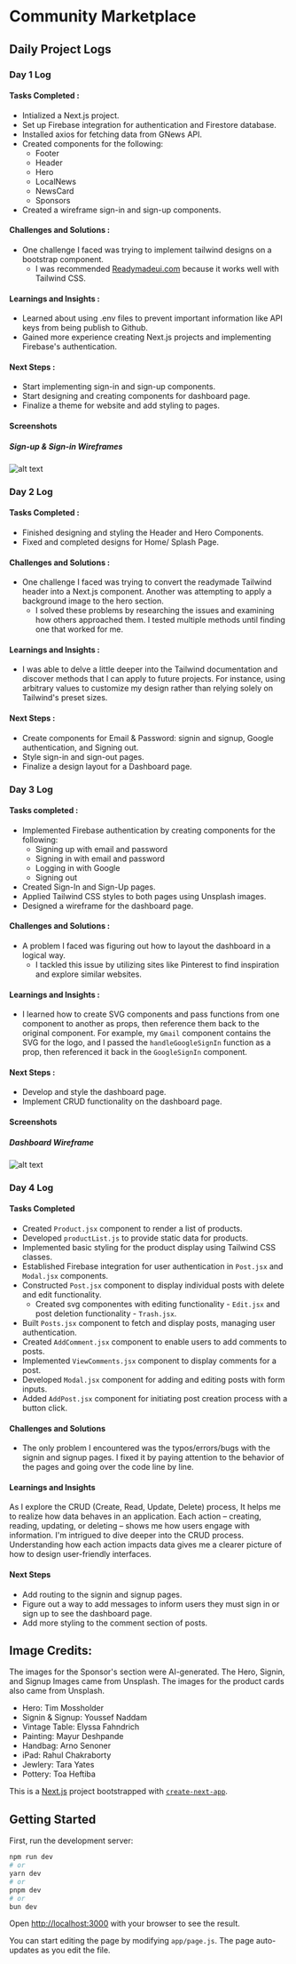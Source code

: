 # Community Marketplace

## Daily Project Logs

### Day 1 Log

#### Tasks Completed :

- Intialized a Next.js project.
- Set up Firebase integration for authentication and Firestore database.
- Installed axios for fetching data from GNews API.
- Created components for the following:
  - Footer
  - Header
  - Hero
  - LocalNews
  - NewsCard
  - Sponsors
- Created a wireframe sign-in and sign-up components.

#### Challenges and Solutions :

- One challenge I faced was trying to implement tailwind designs on a bootstrap component.
  - I was recommended <a href='https://readymadeui.com'>Readymadeui.com</a> because it works well with Tailwind CSS.

#### Learnings and Insights :

- Learned about using .env files to prevent important information like API keys from being publish to Github.
- Gained more experience creating Next.js projects and implementing Firebase's authentication.

#### Next Steps :

- Start implementing sign-in and sign-up components.
- Start designing and creating components for dashboard page.
- Finalize a theme for website and add styling to pages.

#### Screenshots

##### Sign-up & Sign-in Wireframes

![alt text](image.png)

### Day 2 Log

#### Tasks Completed :

- Finished designing and styling the Header and Hero Components.
- Fixed and completed designs for Home/ Splash Page.

#### Challenges and Solutions :

- One challenge I faced was trying to convert the readymade Tailwind header into a Next.js component. Another was attempting to apply a background image to the hero section.
  - I solved these problems by researching the issues and examining how others approached them. I tested multiple methods until finding one that worked for me.

#### Learnings and Insights :

- I was able to delve a little deeper into the Tailwind documentation and discover methods that I can apply to future projects. For instance, using arbitrary values to customize my design rather than relying solely on Tailwind's preset sizes.

#### Next Steps :

- Create components for Email & Password: signin and signup, Google authentication, and Signing out.
- Style sign-in and sign-out pages.
- Finalize a design layout for a Dashboard page.

### Day 3 Log

#### Tasks completed :

- Implemented Firebase authentication by creating components for the following:
  - Signing up with email and password
  - Signing in with email and password
  - Logging in with Google
  - Signing out
- Created Sign-In and Sign-Up pages.
- Applied Tailwind CSS styles to both pages using Unsplash images.
- Designed a wireframe for the dashboard page.

#### Challenges and Solutions :

- A problem I faced was figuring out how to layout the dashboard in a logical way.
  - I tackled this issue by utilizing sites like Pinterest to find inspiration and explore similar websites.

#### Learnings and Insights :

- I learned how to create SVG components and pass functions from one component to another as props, then reference them back to the original component. For example, my `Gmail` component contains the SVG for the logo, and I passed the `handleGoogleSignIn` function as a prop, then referenced it back in the `GoogleSignIn` component.

#### Next Steps :

- Develop and style the dashboard page.
- Implement CRUD functionality on the dashboard page.

#### Screenshots

##### Dashboard Wireframe

![alt text](image-1.png)

### Day 4 Log

#### Tasks Completed

- Created `Product.jsx` component to render a list of products.
- Developed `productList.js` to provide static data for products.
- Implemented basic styling for the product display using Tailwind CSS classes.
- Established Firebase integration for user authentication in `Post.jsx` and `Modal.jsx` components.
- Constructed `Post.jsx` component to display individual posts with delete and edit functionality.
  - Created svg componentes with editing functionality - `Edit.jsx` and post deletion functionality - `Trash.jsx`.
- Built `Posts.jsx` component to fetch and display posts, managing user authentication.
- Created `AddComment.jsx` component to enable users to add comments to posts.
- Implemented `ViewComments.jsx` component to display comments for a post.
- Developed `Modal.jsx` component for adding and editing posts with form inputs.
- Added `AddPost.jsx` component for initiating post creation process with a button click.

#### Challenges and Solutions

- The only problem I encountered was the typos/errors/bugs with the signin and signup pages. I fixed it by paying attention to the behavior of the pages and going over the code line by line.

#### Learnings and Insights

As I explore the CRUD (Create, Read, Update, Delete) process, It helps me to realize how data behaves in an application. Each action – creating, reading, updating, or deleting – shows me how users engage with information. I'm intrigued to dive deeper into the CRUD process. Understanding how each action impacts data gives me a clearer picture of how to design user-friendly interfaces.

#### Next Steps

- Add routing to the signin and signup pages.
- Figure out a way to add messages to inform users they must sign in or sign up to see the dashboard page.
- Add more styling to the comment section of posts.

## Image Credits:

The images for the Sponsor's section were AI-generated. The Hero, Signin, and Signup Images came from Unsplash. The images for the product cards also came from Unsplash.

- Hero: Tim Mossholder
- Signin & Signup: Youssef Naddam
- Vintage Table: Elyssa Fahndrich
- Painting: Mayur Deshpande
- Handbag: Arno Senoner
- iPad: Rahul Chakraborty
- Jewlery: Tara Yates
- Pottery: Toa Heftiba

This is a [Next.js](https://nextjs.org/) project bootstrapped with [`create-next-app`](https://github.com/vercel/next.js/tree/canary/packages/create-next-app).

## Getting Started

First, run the development server:

```bash
npm run dev
# or
yarn dev
# or
pnpm dev
# or
bun dev
```

Open [http://localhost:3000](http://localhost:3000) with your browser to see the result.

You can start editing the page by modifying `app/page.js`. The page auto-updates as you edit the file.
